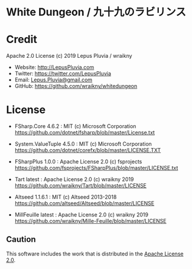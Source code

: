 # White Dungeon / 九十九のラビリンス

# Credit
Apache 2.0 License (c) 2019 Lepus Pluvia / wraikny

* Website: http://LepusPluvia.com
* Twitter: https://twitter.com/LepusPluvia
* Email: Lepus.Pluvia@gmail.com
* GitHub: https://github.com/wraikny/whitedungeon

# License
* FSharp.Core 4.6.2 : MIT (c) Microsoft Corporation
https://github.com/dotnet/fsharp/blob/master/License.txt

* System.ValueTuple 4.5.0 : MIT (c) Microsoft Corporation
https://github.com/dotnet/corefx/blob/master/LICENSE.TXT

* FSharpPlus 1.0.0 : Apache License 2.0 (c) fsprojects
https://github.com/fsprojects/FSharpPlus/blob/master/LICENSE.txt

* Tart latest : Apache License 2.0 (c) wraikny 2019
https://github.com/wraikny/Tart/blob/master/LICENSE

* Altseed 1.1.6.1 : MIT (c) Altseed 2013-2018
https://github.com/altseed/Altseed/blob/master/LICENSE

* MillFeuille latest : Apache License 2.0 (c) wraikny 2019
https://github.com/wraikny/Mille-Feuille/blob/master/LICENSE

## Caution
This software includes the work that is distributed in the [Apache License 2.0](http://www.apache.org/licenses/LICENSE-2.0).  
